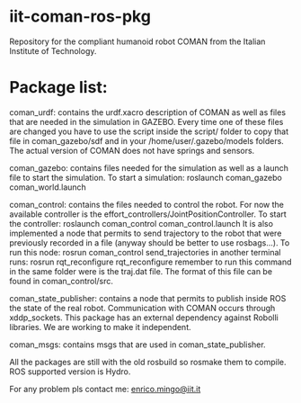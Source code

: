 iit-coman-ros-pkg
=================

Repository for the compliant humanoid robot COMAN from the Italian Institute of Technology.

Package list:
=================

coman_urdf: contains the urdf.xacro description of COMAN as well as files that are needed in the simulation in GAZEBO. Every time one of these files are changed you have to use the script inside the script/ folder to copy that file in coman_gazebo/sdf and in your /home/user/.gazebo/models folders. The actual version of COMAN does not have springs and sensors.

coman_gazebo: contains files needed for the simulation as well as a launch file to start the simulation. 
To start a simulation:
roslaunch coman_gazebo coman_world.launch

coman_control: contains the files needed to control the robot. For now the available controller is the effort_controllers/JointPositionController. 
To start the controller:
roslaunch coman_control coman_control.launch
It is also implemented a node that permits to send trajectory to the robot that were previously recorded in a file (anyway should be better to use rosbags...). To run this node:
rosrun coman_control send_trajectories
in another terminal runs:
rosrun rqt_reconfigure rqt_reconfigure
remember to run this command in the same folder were is the traj.dat file. The format of this file can be found in coman_control/src.

coman_state_publisher: contains a node that permits to publish inside ROS the state of the real robot. Communication with COMAN occurs through xddp_sockets. This package has an external dependency against Robolli libraries. We are working to make it independent. 

coman_msgs: contains msgs that are used in coman_state_publisher.

All the packages are still with the old rosbuild so rosmake them to compile. ROS supported version is Hydro.

For any problem pls contact me:
enrico.mingo@iit.it

